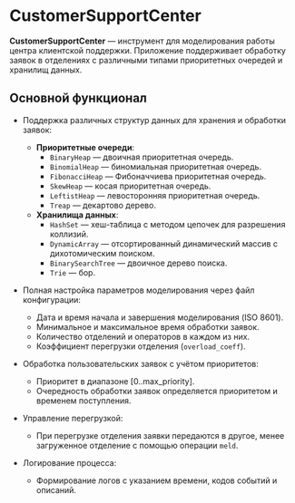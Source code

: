 # CustomerSupportCenter

**CustomerSupportCenter** — инструмент для моделирования работы центра клиентской поддержки. Приложение поддерживает обработку заявок в отделениях с различными типами приоритетных очередей и хранилищ данных.

## Основной функционал

- Поддержка различных структур данных для хранения и обработки заявок:
  - **Приоритетные очереди**:
    - `BinaryHeap` — двоичная приоритетная очередь.
    - `BinomialHeap` — биномиальная приоритетная очередь.
    - `FibonacciHeap` — Фибоначчиева приоритетная очередь.
    - `SkewHeap` — косая приоритетная очередь.
    - `LeftistHeap` — левосторонняя приоритетная очередь.
    - `Treap` — декартово дерево.
  - **Хранилища данных**:
    - `HashSet` — хеш-таблица с методом цепочек для разрешения коллизий.
    - `DynamicArray` — отсортированный динамический массив с дихотомическим поиском.
    - `BinarySearchTree` — двоичное дерево поиска.
    - `Trie` — бор.

- Полная настройка параметров моделирования через файл конфигурации:
  - Дата и время начала и завершения моделирования (ISO 8601).
  - Минимальное и максимальное время обработки заявок.
  - Количество отделений и операторов в каждом из них.
  - Коэффициент перегрузки отделения (`overload_coeff`).

- Обработка пользовательских заявок с учётом приоритетов:
  - Приоритет в диапазоне [0..max_priority].
  - Очередность обработки заявок определяется приоритетом и временем поступления.

- Управление перегрузкой:
  - При перегрузке отделения заявки передаются в другое, менее загруженное отделение с помощью операции `meld`.

- Логирование процесса:
  - Формирование логов с указанием времени, кодов событий и описаний.
